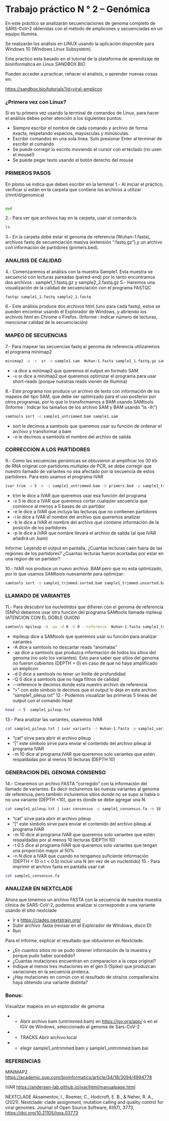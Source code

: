# Trabajo práctico N ° 2 – Genómica

En este práctico se analizarán secuenciaciones de genoma completo de SARS-CoV-2 obtenidas con el método de amplicones y secuenciadas en un equipo Illumina. 

Se realizarán los análisis en LINUX usando la aplicación disponible para Windows 10 (Windows Linux Subsystem).

Este practico esta basado en el tutorial de la plataforma de aprendizaje de bioinformatica en Linux SANDBOX.BIO

Pueden acceder a practicar, rehacer el analisis, o aprender nuevas cosas en:

https://sandbox.bio/tutorials?id=viral-amplicon

### ¿Primera vez con Linux?
 Si es tu primera vez usando la terminal de comandos de Linux, para hacer el análisis debes poner atención a los siguientes puntos:
- Siempre escribir el nombre de cada comando y archivo de forma exacta, respetando espacios, mayúsculas y minúsculas.
- Escribir comandos en una sola línea. Solo presionar Enter al terminar de escribir el comando
- Se puede corregir lo escrito moviendo el cursor con el teclado (no usen el mouse!)
- Se puede pegar texto usando el botón derecho del mouse

### PRIMEROS PASOS
En plomo se indica que deben escribir en la terminal
1.-  Al iniciar el práctico, verificar si están en la carpeta que contiene los archivos a utilizar (/mnt/d/genomica)

```bash

pwd
```

2.- Para ver que archivos hay en la carpeta, usar el comando ls
```bash
ls
```

3.- En la carpeta debe estar el genoma de referencia (Wuhan-1.fasta), archivos fastq de secuenciación masiva (extensión “.fastq.gz”),y un archivo con información de partidores (primers.bed).
### ANALISIS DE CALIDAD
4.- Comenzaremos el análisis con la muestra Sample1. Esta muestra se secuenció con lecturas pareadas (paired-end) por lo tanto encontramos dos archivos : sample1_1.fastq.gz y sample2_2.fastq.gz
5.- Haremos una visualización de la calidad de secuenciación con el programa FASTQC
```bash
fastqc sample1_1.fastq sample2_2.fastq
```
6.- Este análisis produce dos archivos html (uno para cada fastq), estos se pueden encontrar usando el Explorador de Windows, y abriendo los archivos html en Chrome o Firefox. (Informe : Indicar número de lecturas, mencionar calidad de la secuenciación)
### MAPEO DE SECUENCIAS
 7.- Para mapear las secuencias fastq al genoma de referencia utilizaremos el programa minimap2
```bash
minimap2 -a -x  sr -o sample1.sam  Wuhan-1.fasta sample1_1.fastq.gz sample1_1.fastq.gz
```
* -a dice a minimap2 que queremos el output en formato SAM
* -x sr dice a minimap2 que queremos optimizar el programa para usar short-reads (porque nuestras reads vienen de Illumina)

8.- Este programa nos produce un archivo de texto con información de los mapeos del tipo SAM, que debe ser optimizado para el uso posterior por otros programas, por lo que lo transformamos a BAM usando SAMtools (Informe : Indicar los tamaños de los archivo SAM y BAM usando "ls -lh")
```bash
samtools sort -o sample1_untrimmed.bam sample1.sam
```
* sort le decimos a samtools que queremos usar su función de ordenar el archivo y transformar a bam
* -o le decimos a samtools el nombre del archivo de salida
### CORRECCION A LOS PARTIDORES 
9.- Como las secuencias genómicas se obtuvieron al amplificar los 30 kb de RNA original con partidores multiplex de PCR, se debe corregir que nuestro llamado de variantes no sea afectado por la secuencia de estos partidores. Para esto usamos el programa IVAR
```bash
ivar trim -x 5 -e -i sample1_untrimmed.bam -b primers.bed -p sample1_trimmed.unsorted
```
* trim le dice a IVAR que queremos usar esa función del programa
* -x 5 le dice a IVAR que queremos cortar cualquier secuencia que comience al menos a 5 bases de un partidor 
* -e le dice a IVAR que incluya las lecturas que no contienen partidores
* -i le dice a IVAR el nombre del archivo que queremos analizar
* -b le dice a IVAR el nombre del archivo que contiene información de la posición de los partidores
* -p  le dice a IVAR que nombre llevará el archivo de salida  (al que IVAR añadirá un .bam)

Informe:
Leyendo el output en pantalla, ¿Cuantas lecturas caen fuera de las regiones de los partidores? ¿Cuantas lecturas fueron acortadas por estar en una region de un partidor?

10.- IVAR nos produce un nuevo archivo .BAM pero que no esta optimizado, por lo que usamos SAMtools nuevamente para optimizar:
```bash
samtools sort -o sample1_trimmed.sorted.bam sample1_trimmed.unsorted.bam
```

### LLAMADO DE VARIANTES
11.- Para descubrir los nucleótidos que difieren con el genoma de referencia (SNPs) debemos usar otra función del programa SAMtools llamada mpileup (ATENCION CON EL DOBLE GUION)
```bash
samtools mpileup -A -aa -d 0 -Q 0 --reference  Wuhan-1.fasta sample1_trimmed.sorted.bam > sample1_pileup.txt
```
* mpileup dice a SAMtools que queremos usar su función para analizar variantes
* -A dice a samtools no descartar reads “anomalas”
* -aa dice a samtools que produzca información de todos los sitios del genoma (no solo los variantes). Esto para saber que sitios del genoma no fueron cubiertos (DEPTH = 0) en caso de que no haya amplificado un amplicon
* -d 0 dice a samtools no tener un limite de profundidad 
* -Q 0 dice  a samtools que no haga filtros de calidad 
* --reference le decimos donde esta nuestro archivo de referencia
* “>” con este símbolo le decimos que el output lo deje en este archivo “sample1_pileup.txt”
12.- Podemos visualizar las primeras 5 líneas del output con el comando head
```bash
head -n 5  sample1_pileup.txt
```

13.- Para analizar las variantes, usaremos IVAR 
```bash
cat sample1_pileup.txt | ivar variants -r Wuhan-1.fasta -p sample1_variants.tsv -m 10
```
* “cat” sirve para abrir el archivo pileup 
* “|” este símbolo sirve para enviar el contenido del archivo pileup al programa IVAR
* -m 10 dice al programa IVAR que queremos solo variantes que estén respaldadas por al menos 10 lecturas (DEPTH 10)

### GENERACION DEL GENOMA CONSENSO

14.- Crearemos un archivo FASTA “corregido” con la información del llamado de variantes. Es decir incluiremos las nuevas variantes al genoma de referencia, pero también incluiremos sitios donde no se supo si había o no una variante (DEPTH <10), que es donde se debe agregar una N.
```bash
cat sample1_pileup.txt | ivar consensus -p sample1_consensus.fa -m 10 -t 0.5 -n N
```
* “cat” sirve para abrir el archivo pileup 
* “|” este símbolo sirve para enviar el contenido del archivo pileup al programa IVAR
* -m 10 dice al programa IVAR que queremos solo variantes que estén respaldadas por al menos 10 lecturas (DEPTH 10)
* -t 0.5 dice al programa IVAR que queremos solo variantes que tengan una proporción mayor al 50%
* -n N dice a IVAR que cuando no tengamos suficiente información (DEPTH < 10 o t < 0.5) incluir una N (en vez de un nucleótido)
15.- Para imprimir el archivo fasta en pantalla usar cat
```bash
cat sample1_consensus.fa
```

### ANALIZAR EN NEXTCLADE
Ahora que tenemos un archivo FASTA con la secuencia de nuestra muestra clínica de SARS-CoV-2, podemos analizar si corresponde a una variante usando el sitio nextclade
* Ir a https://clades.nextstrain.org/
* Subir archivo .fasta (revisar en el Explorador de Windows, disco D)
* Run

Para el informe, explicar el resultado que obtuvieron en Nextclade. 
* ¿En cuantos sitios no se pudo obtener información de la muestra y porque pudo haber sucedido? 
* ¿Cuantas mutaciones encuentran en comparacion a la cepa original? 
* Indique al menos tres mutaciones en el gen S (Spike) que produzcan variaciones en la secuencia proteica. 
* ¿Hay mutaciones en común con el resultado de otra/os compañera/os haya obtenido una variante distinta?


### Bonus:
Visualizar mapeos en un explorador de genoma

+ + Abrir archivo bam (untrimmed.bam) en https://igv.org/app/ o en el IGV de Windows, seleccionado al genoma de Sars-CoV-2
+ + TRACKS Abrir archivo local
+ + elegir sample1_untrimmed.bam y sample1_untrimmed.bam.bai




### REFERENCIAS 

MINIMAP2
https://academic.oup.com/bioinformatics/article/34/18/3094/4994778

IVAR
https://andersen-lab.github.io/ivar/html/manualpage.html

NEXTCLADE
Aksamentov, I., Roemer, C., Hodcroft, E. B., & Neher, R. A., (2021). Nextclade: clade assignment, mutation calling and quality control for viral genomes. Journal of Open Source Software, 6(67), 3773, https://doi.org/10.21105/joss.03773


